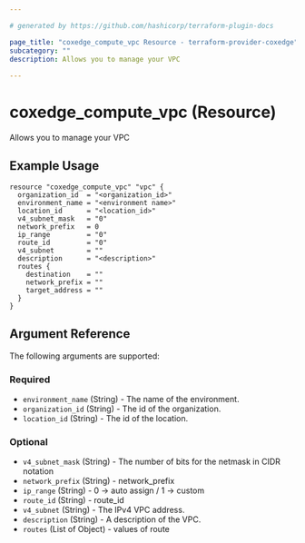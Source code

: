 ```yaml
---

# generated by https://github.com/hashicorp/terraform-plugin-docs

page_title: "coxedge_compute_vpc Resource - terraform-provider-coxedge"
subcategory: ""
description: Allows you to manage your VPC
  
---
```


# coxedge_compute_vpc (Resource)

Allows you to manage your VPC

Example Usage
---

```
resource "coxedge_compute_vpc" "vpc" {
  organization_id  = "<organization_id>"
  environment_name = "<environment name>"
  location_id      = "<location_id>"
  v4_subnet_mask   = "0"
  network_prefix   = 0
  ip_range         = "0"
  route_id         = "0"
  v4_subnet        = ""
  description      = "<description>"
  routes {
    destination    = ""
    network_prefix = ""
    target_address = ""
  }
}
```

<!-- schema generated by tfplugindocs -->

## Argument Reference

The following arguments are supported:

### Required

- `environment_name` (String) - The name of the environment.
- `organization_id` (String) - The id of the organization.
- `location_id` (String) - The id of the location.

### Optional

- `v4_subnet_mask` (String) - The number of bits for the netmask in CIDR notation
- `network_prefix` (String) - network_prefix
- `ip_range` (String) - 0 -> auto assign / 1 -> custom
- `route_id` (String) - route_id
- `v4_subnet` (String) - The IPv4 VPC address.
- `description` (String) - A description of the VPC.
- `routes` (List of Object) - values of route
